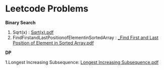 # Leetcode Problems

**Binary Search**<br/>

1. Sqrt(x) :     [Sqrt(x).pdf](https://github.com/user-attachments/files/17672316/Sqrt.x.pdf)
2. FindFirstandLastPositionofElementinSortedArray :  [_Find First and Last Position of Element in Sorted Array.pdf](https://github.com/user-attachments/files/17673400/_Find.First.and.Last.Position.of.Element.in.Sorted.Array.pdf)


**DP**<br/>

1.Longest Increasing Subsequence:  [Longest Increasing Subsequence.pdf](https://github.com/user-attachments/files/17673951/Longest.Increasing.Subsequence.pdf)
